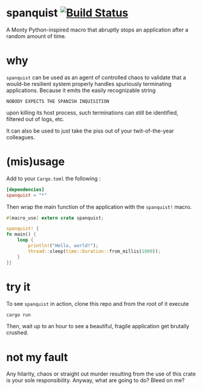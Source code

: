 # spanquist [![Build Status](https://travis-ci.org/fralalonde/spanquist.svg?branch=master)](https://travis-ci.org/fralalonde/spanquist/)
A Monty Python-inspired macro that abruptly stops an application after a random amount of time.

# why
`spanquist` can be used as an agent of controlled chaos to validate that a would-be resilient system properly handles spuriously terminating applications.
Because it emits the easily recognizable string 
```
NOBODY EXPECTS THE SPANISH INQUISITION
```
upon killing its host process, such terminations can still be identified, filtered out of logs, etc.

It can also be used to just take the piss out of your twit-of-the-year colleagues.

# (mis)usage
Add to your `Cargo.toml` the following :
```toml
[dependencies]
spanquist = "*"
```

Then wrap the main function of the application with the `spanquist!` macro.
```rust
#[macro_use] extern crate spanquist;

spanquist! {
fn main() {
    loop {
        println!("Hello, world!");
        thread::sleep(time::Duration::from_millis(1000));
    }
}}
```

# try it
To see `spanquist` in action, clone this repo and from the root of it execute 
```sh
cargo run
```
Then, wait up to an hour to see a beautiful, fragile application get brutally crushed. 

# not my fault
Any hilarity, chaos or straight out murder resulting from the use of this crate is your sole responsibility. Anyway, what are going to do? Bleed on me?
